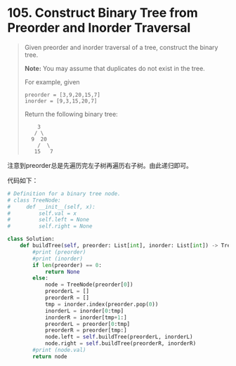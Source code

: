 # 105. Construct Binary Tree from Preorder and Inorder Traversal

> Given preorder and inorder traversal of a tree, construct the binary tree.
>
> **Note:**
> You may assume that duplicates do not exist in the tree.
>
> For example, given
>
> ```
> preorder = [3,9,20,15,7]
> inorder = [9,3,15,20,7]
> ```
>
> Return the following binary tree:
>
> ```
>     3
>    / \
>   9  20
>     /  \
>    15   7
> ```

注意到preorder总是先遍历完左子树再遍历右子树。由此递归即可。

代码如下：

```python
# Definition for a binary tree node.
# class TreeNode:
#     def __init__(self, x):
#         self.val = x
#         self.left = None
#         self.right = None

class Solution:
    def buildTree(self, preorder: List[int], inorder: List[int]) -> TreeNode:
        #print (preorder)
        #print (inorder)
        if len(preorder) == 0:
            return None
        else:
            node = TreeNode(preorder[0])
            preorderL = []
            preorderR = []
            tmp = inorder.index(preorder.pop(0))
            inorderL = inorder[0:tmp]
            inorderR = inorder[tmp+1:]
            preorderL = preorder[0:tmp]
            preorderR = preorder[tmp:]
            node.left = self.buildTree(preorderL, inorderL)
            node.right = self.buildTree(preorderR, inorderR)
        #print (node.val)
        return node
```

